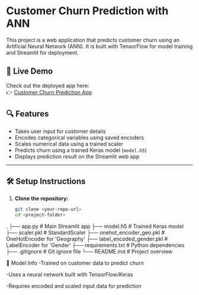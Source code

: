 # Customer Churn Prediction with ANN

This project is a web application that predicts customer churn using an Artificial Neural Network (ANN). It is built with TensorFlow for model training and Streamlit for deployment.

## 🚀 Live Demo

Check out the deployed app here:  
👉 [Customer Churn Prediction App](https://ann-classification-churn-vzhws5n3w3lgxbh2gtykox.streamlit.app/)


## 🔍 Features

- Takes user input for customer details
- Encodes categorical variables using saved encoders
- Scales numerical data using a trained scaler
- Predicts churn using a trained Keras model (`model.h5`)
- Displays prediction result on the Streamlit web app

---

## 🛠️ Setup Instructions

1. **Clone the repository:**
   ```bash
   git clone <your-repo-url>
   cd <project-folder>


.
├── app.py                     # Main Streamlit app
├── model.h5                   # Trained Keras model
├── scaler.pkl                 # StandardScaler
├── onehot_encoder_geo.pkl     # OneHotEncoder for 'Geography'
├── label_encoded_gender.pkl   # LabelEncoder for 'Gender'
├── requirements.txt           # Python dependencies
├── .gitignore                 # Git ignore file
└── README.md                  # Project overview


🧠 Model Info
-Trained on customer data to predict churn

-Uses a neural network built with TensorFlow/Keras

-Requires encoded and scaled input data for prediction